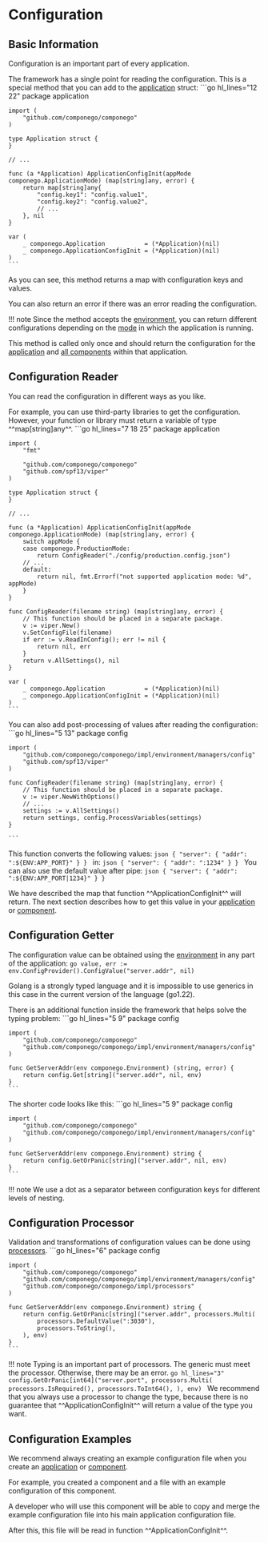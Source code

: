 # Configuration

## Basic Information

Configuration is an important part of every application.

The framework has a single point for reading the configuration.
This is a special method that you can add to the [application](./application.md#applicationconfiginit) struct:
    ```go hl_lines="12 22"
    package application

    import (
        "github.com/componego/componego"
    )

    type Application struct {
    }

    // ...

    func (a *Application) ApplicationConfigInit(appMode componego.ApplicationMode) (map[string]any, error) {
        return map[string]any{
            "config.key1": "config.value1",
            "config.key2": "config.value2",
            // ...
        }, nil
    }

    var (
        _ componego.Application           = (*Application)(nil)
        _ componego.ApplicationConfigInit = (*Application)(nil)
    )
    ```
As you can see, this method returns a map with configuration keys and values.

You can also return an error if there was an error reading the configuration.

!!! note
    Since the method accepts the [environment](./environment.md), you can return different configurations depending on the [mode](./runner.md#application-mode) in which the application is running.

This method is called only once and should return the configuration for the [application](./application.md) and [all components](./component.md) within that application.


## Configuration Reader

You can read the configuration in different ways as you like.

For example, you can use third-party libraries to get the configuration.
However, your function or library must return a variable of type ^^map[string]any^^.
    ```go hl_lines="7 18 25"
    package application

    import (
        "fmt"

        "github.com/componego/componego"
        "github.com/spf13/viper"
    )

    type Application struct {
    }

    // ...

    func (a *Application) ApplicationConfigInit(appMode componego.ApplicationMode) (map[string]any, error) {
        switch appMode {
        case componego.ProductionMode:
            return ConfigReader("./config/production.config.json")
        // ...
        default:
            return nil, fmt.Errorf("not supported application mode: %d", appMode)
        }
    }

    func ConfigReader(filename string) (map[string]any, error) {
        // This function should be placed in a separate package.
        v := viper.New()
        v.SetConfigFile(filename)
        if err := v.ReadInConfig(); err != nil {
            return nil, err
        }
        return v.AllSettings(), nil
    }

    var (
        _ componego.Application           = (*Application)(nil)
        _ componego.ApplicationConfigInit = (*Application)(nil)
    )
    ```

You can also add post-processing of values after reading the configuration:
    ```go hl_lines="5 13"
    package config

    import (
        "github.com/componego/componego/impl/environment/managers/config"
        "github.com/spf13/viper"
    )

    func ConfigReader(filename string) (map[string]any, error) {
        // This function should be placed in a separate package.
        v := viper.NewWithOptions()
        // ...
        settings := v.AllSettings()
        return settings, config.ProcessVariables(settings)
    }

    ```

This function converts the following values:
    ```json
    {
        "server": {
            "addr": ":${ENV:APP_PORT}"
        }
    }
    ```
in:
    ```json
    {
        "server": {
            "addr": ":1234"
        }
    }
    ```
You can also use the default value after pipe:
    ```json
    {
        "server": {
            "addr": ":${ENV:APP_PORT|1234}"
        }
    }
    ```

We have described the map that function ^^ApplicationConfigInit^^ will return.
The next section describes how to get this value in your [application](./application.md) or [component](./component.md).

## Configuration Getter

The configuration value can be obtained using the [environment](./environment.md) in any part of the application:
    ```go
    value, err := env.ConfigProvider().ConfigValue("server.addr", nil)
    ```

Golang is a strongly typed language and it is impossible to use generics in this case in the current version of the language (go1.22).

There is an additional function inside the framework that helps solve the typing problem:
    ```go hl_lines="5 9"
    package config

    import (
        "github.com/componego/componego"
        "github.com/componego/componego/impl/environment/managers/config"
    )

    func GetServerAddr(env componego.Environment) (string, error) {
        return config.Get[string]("server.addr", nil, env)
    }
    ```
The shorter code looks like this:
    ```go hl_lines="5 9"
    package config

    import (
        "github.com/componego/componego"
        "github.com/componego/componego/impl/environment/managers/config"
    )

    func GetServerAddr(env componego.Environment) string {
        return config.GetOrPanic[string]("server.addr", nil, env)
    }
    ```

!!! note
    We use a dot as a separator between configuration keys for different levels of nesting.

## Configuration Processor

Validation and transformations of configuration values can be done using [processors](./processor.md).
    ```go hl_lines="6"
    package config

    import (
        "github.com/componego/componego"
        "github.com/componego/componego/impl/environment/managers/config"
        "github.com/componego/componego/impl/processors"
    )

    func GetServerAddr(env componego.Environment) string {
        return config.GetOrPanic[string]("server.addr", processors.Multi(
            processors.DefaultValue(":3030"),
            processors.ToString(),
        ), env)
    }
    ```

!!! note
    Typing is an important part of processors. The generic must meet the processor. Otherwise, there may be an error.
    ```go hl_lines="3"
    config.GetOrPanic[int64]("server.port", processors.Multi(
        processors.IsRequired(),
        processors.ToInt64(),
    ), env)
    ```
    We recommend that you always use a processor to change the type, because there is no guarantee that ^^ApplicationConfigInit^^ will return a value of the type you want.

## Configuration Examples

We recommend always creating an example configuration file when you create an [application](./application.md) or [component](./component.md).

For example, you created a component and a file with an example configuration of this component.

A developer who will use this component will be able to copy and merge the example configuration file into his main application configuration file.

After this, this file will be read in function ^^ApplicationConfigInit^^.
